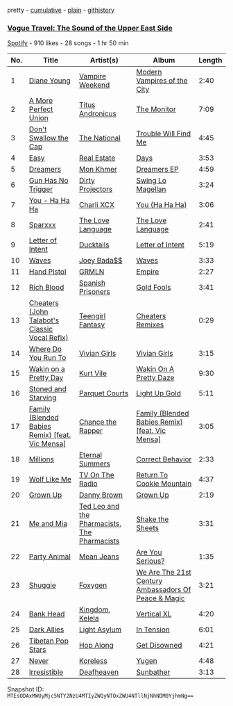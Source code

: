 pretty - [cumulative](/playlists/cumulative/61T3llVc7dJDCZf1SR72c0.md) - [plain](/playlists/plain/61T3llVc7dJDCZf1SR72c0) - [githistory](https://github.githistory.xyz/mackorone/spotify-playlist-archive/blob/main/playlists/plain/61T3llVc7dJDCZf1SR72c0)

### [Vogue Travel: The Sound of the Upper East Side](https://open.spotify.com/playlist/61T3llVc7dJDCZf1SR72c0)

> 

[Spotify](https://open.spotify.com/user/spotify) - 910 likes - 28 songs - 1 hr 50 min

| No. | Title | Artist(s) | Album | Length |
|---|---|---|---|---|
| 1 | [Diane Young](https://open.spotify.com/track/104pmtTQOlmW8Zt2BipGKH) | [Vampire Weekend](https://open.spotify.com/artist/5BvJzeQpmsdsFp4HGUYUEx) | [Modern Vampires of the City](https://open.spotify.com/album/2Qi2SySN2ePZwMLDSv9Krn) | 2:40 |
| 2 | [A More Perfect Union](https://open.spotify.com/track/5XgUwP0KHtV0ERDTDD0mEt) | [Titus Andronicus](https://open.spotify.com/artist/5lJ4XQ2hlPlxACN7q3xKL1) | [The Monitor](https://open.spotify.com/album/6NUpRcLLoLzBWcko0kzPms) | 7:09 |
| 3 | [Don't Swallow the Cap](https://open.spotify.com/track/0QEHU0ZccfSXYUpF2iVUab) | [The National](https://open.spotify.com/artist/2cCUtGK9sDU2EoElnk0GNB) | [Trouble Will Find Me](https://open.spotify.com/album/2JhR4tjuc3MIKa8v2JaKze) | 4:45 |
| 4 | [Easy](https://open.spotify.com/track/3bNkoKG0ciA4qc1oTINlWe) | [Real Estate](https://open.spotify.com/artist/41SQP16hv1TioVYqdckmxT) | [Days](https://open.spotify.com/album/2atm9XvDoORbpwCz3xIRWO) | 3:53 |
| 5 | [Dreamers](https://open.spotify.com/track/3WJdV2n1kRcq7r6CawLD87) | [Mon Khmer](https://open.spotify.com/artist/5afSolEBLisjeoPb46xWXA) | [Dreamers EP](https://open.spotify.com/album/5BivnOWPsguaA2ORG6PioS) | 4:59 |
| 6 | [Gun Has No Trigger](https://open.spotify.com/track/3NPLGXmxIdRl0RXnMdPqUp) | [Dirty Projectors](https://open.spotify.com/artist/5VF0YkVLeVD4ytyiyVSIiF) | [Swing Lo Magellan](https://open.spotify.com/album/1WhF5ZiI5V5laq2nGLoF99) | 3:24 |
| 7 | [You \- Ha Ha Ha](https://open.spotify.com/track/0rmGeXHRPFO050ddZqwlDq) | [Charli XCX](https://open.spotify.com/artist/25uiPmTg16RbhZWAqwLBy5) | [You \(Ha Ha Ha\)](https://open.spotify.com/album/5ptQwgezoSBcNsX4EwRUzY) | 3:06 |
| 8 | [Sparxxx](https://open.spotify.com/track/2ZBQ1dP7SzmiHzWAGRAupW) | [The Love Language](https://open.spotify.com/artist/44OridJEgBZRRGJXQfOScR) | [The Love Language](https://open.spotify.com/album/5KNCe0jHzXNBQuxBMqZMql) | 2:41 |
| 9 | [Letter of Intent](https://open.spotify.com/track/6zGfhp3gNqllNAGF9973s0) | [Ducktails](https://open.spotify.com/artist/5FQbU5Lrb4pFcW45ZgZzMx) | [Letter of Intent](https://open.spotify.com/album/3ehAVNA6rhaTUr5g6q6n1a) | 5:19 |
| 10 | [Waves](https://open.spotify.com/track/1fb6b2Mas9q2mWxJazzeRI) | [Joey Bada$$](https://open.spotify.com/artist/2P5sC9cVZDToPxyomzF1UH) | [Waves](https://open.spotify.com/album/2R6wefBXnMzCkRoqD7FdNk) | 3:33 |
| 11 | [Hand Pistol](https://open.spotify.com/track/5vvYMFTofMtcyMS9CmBYRO) | [GRMLN](https://open.spotify.com/artist/3RE9lrTTbnp2GUwHrGS40f) | [Empire](https://open.spotify.com/album/0DyDceUdgSjH119Fxfaprd) | 2:27 |
| 12 | [Rich Blood](https://open.spotify.com/track/1R8pRYzLvpRtgDglBWotVD) | [Spanish Prisoners](https://open.spotify.com/artist/1np79cXxjY87jZbtt2d0mO) | [Gold Fools](https://open.spotify.com/album/3KoZOsiw0U8515O6Ueullx) | 3:41 |
| 13 | [Cheaters \(John Talabot's Classic Vocal Refix\)](https://open.spotify.com/track/6xSGgrkVzYGu9iCxaOKbTa) | [Teengirl Fantasy](https://open.spotify.com/artist/6Y7sP6UmEue4Ym3m5HqK8X) | [Cheaters Remixes](https://open.spotify.com/album/467lmII7b3TL7pV6fFkfMs) | 0:29 |
| 14 | [Where Do You Run To](https://open.spotify.com/track/1ImdBUOBB4DvOOUTXgnzDJ) | [Vivian Girls](https://open.spotify.com/artist/0WkO9Px6qQCM7so8lYvaCv) | [Vivian Girls](https://open.spotify.com/album/0SPJvYiT9flvWZfVdvj9CU) | 3:15 |
| 15 | [Wakin on a Pretty Day](https://open.spotify.com/track/3cSlU4ZH4wzb5pM7wI1k3f) | [Kurt Vile](https://open.spotify.com/artist/5gspAQIAH8nJUrMYgXjCJ2) | [Wakin On A Pretty Daze](https://open.spotify.com/album/2imxOfDIDk2voAYCZP88u2) | 9:30 |
| 16 | [Stoned and Starving](https://open.spotify.com/track/1NyTUDcWBYPCUxeY3UKbpD) | [Parquet Courts](https://open.spotify.com/artist/23NIwARd4vPbxt3wwNnJ6k) | [Light Up Gold](https://open.spotify.com/album/7p1ydiRQ7EOYgp4iWPdG3n) | 5:11 |
| 17 | [Family \(Blended Babies Remix\) \[feat\. Vic Mensa\]](https://open.spotify.com/track/0ykDCKXBs5onPLJ5gaHqly) | [Chance the Rapper](https://open.spotify.com/artist/1anyVhU62p31KFi8MEzkbf) | [Family \(Blended Babies Remix\) \[feat\. Vic Mensa\]](https://open.spotify.com/album/0OwKvDUrDNlHqMSmfaMVjq) | 3:05 |
| 18 | [Millions](https://open.spotify.com/track/54rfgRNB2J6O9PYqCS4SYc) | [Eternal Summers](https://open.spotify.com/artist/5szugh1HJRxG0iT4sBwFaA) | [Correct Behavior](https://open.spotify.com/album/7u5mHAGG0hEOkybpPXTN5j) | 2:33 |
| 19 | [Wolf Like Me](https://open.spotify.com/track/7e7KneZN3eFpHyfo9DOJyf) | [TV On The Radio](https://open.spotify.com/artist/3HJIB8sYPyxrFGuwvKXSLR) | [Return To Cookie Mountain](https://open.spotify.com/album/3YaVD2hO7KCFZZAontt2YD) | 4:37 |
| 20 | [Grown Up](https://open.spotify.com/track/5ic68M3jaJTEUcEIh5PcqX) | [Danny Brown](https://open.spotify.com/artist/7aA592KWirLsnfb5ulGWvU) | [Grown Up](https://open.spotify.com/album/0ppIg1GbwtR3C4BD3MjTfR) | 2:19 |
| 21 | [Me and Mia](https://open.spotify.com/track/4vBO3iPTa7yH88pqdMyOhw) | [Ted Leo and the Pharmacists](https://open.spotify.com/artist/5hbH3dvtk49g07qpc1QwPe), [The Pharmacists](https://open.spotify.com/artist/2JrLdBWO6jnASggehtnkKL) | [Shake the Sheets](https://open.spotify.com/album/07ZJma4DINFMI3a8XhsJIA) | 3:31 |
| 22 | [Party Animal](https://open.spotify.com/track/5F4Fsu0NeruGbxy5jHiDtH) | [Mean Jeans](https://open.spotify.com/artist/13AtNEGnTdCmKZ90HJqgsC) | [Are You Serious?](https://open.spotify.com/album/2eYkh0DOJeFJvA80gjttxY) | 1:35 |
| 23 | [Shuggie](https://open.spotify.com/track/4xONa2vsxsDJr4xZxc18I8) | [Foxygen](https://open.spotify.com/artist/55LHFEtIplWhsfyWZUwkf4) | [We Are The 21st Century Ambassadors Of Peace & Magic](https://open.spotify.com/album/2PvrxQzGjHFSOBKX2KqLBL) | 3:21 |
| 24 | [Bank Head](https://open.spotify.com/track/5BdSApBxtLlGjrarGKS7Aj) | [Kingdom](https://open.spotify.com/artist/1ofhNTFMyFVSs62cJWG0oj), [Kelela](https://open.spotify.com/artist/1U0sIzpRtDkvu1hXXzxh60) | [Vertical XL](https://open.spotify.com/album/45ExKEujXX6n47QDRhMPNG) | 4:20 |
| 25 | [Dark Allies](https://open.spotify.com/track/3nvMVJAHo9snRFYI5swjZx) | [Light Asylum](https://open.spotify.com/artist/2y98d6N81pArQNXYvkupr8) | [In Tension](https://open.spotify.com/album/2QV2fXrrBJR2VPyBVLi9Qj) | 6:01 |
| 26 | [Tibetan Pop Stars](https://open.spotify.com/track/4i3g8H5DlmwCp4zA7u5aWr) | [Hop Along](https://open.spotify.com/artist/3yYUV3hkJit05YIUEODqgp) | [Get Disowned](https://open.spotify.com/album/3aa4jaOcNZxdPfZr71nUfV) | 4:21 |
| 27 | [Never](https://open.spotify.com/track/4IUMNDQmNL70HXudrew4OQ) | [Koreless](https://open.spotify.com/artist/3TsEEdpuuCN1G0dPxV4uOA) | [Yugen](https://open.spotify.com/album/0kK61choezyv9hdcrmeh1r) | 4:48 |
| 28 | [Irresistible](https://open.spotify.com/track/3EAUSlUzVTLhxLn8Fhpz5V) | [Deafheaven](https://open.spotify.com/artist/4XpPveeg7RuYS3CgLo75t9) | [Sunbather](https://open.spotify.com/album/2kKXGWaCEl06EKZ4DxBJIT) | 3:13 |

Snapshot ID: `MTEsODAxMWUyMjc5NTY2NzU4MTIyZWQyNTQxZWU4NTllNjNhNDM0YjhmNg==`
